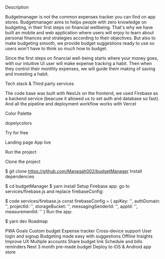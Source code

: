 Description

Budgetmanager is not the common expenses tracker you can find on app stores. Budgetmanager aims to helps people with zero knowledge on budgeting, in their first steps on financial wellbeing. That's why we have built an mobile and web application where users will enjoy to learn about personal finances and strategies according to their objectives. But also to make budgeting smooth, we provide budget suggestions ready to use so users won't have to think so much how to budget.

Since the first steps on financial well-being starts where your money goes, with our intuitive UI user will make expense tracking a habit. Then when they control their monthly expenses, we will guide them making of saving and investing a habit.


Tech stack & Third party services

The code base was built with NextJs on the frontend, we used Firebase as a backend service (beacuse it allowed us to set auth and database so fast). And all the pipeline and deployment workflow works with Vercel


Color Palette

dopelycolors

Try for free

Landing page
App live

Run the project

Clone the project

$ git clone https://github.com/Managah002/budgetManager
Install dependencies

$ cd budgetManager
$ yarn install
Setup Firebase app: go to services/firebase.js and replace firebaseConfig:

$ code services/firebase.js
const firebaseConfig = {
  apiKey: '',
  authDomain: '',
  projectId: '',
  storageBucket: '',
  messagingSenderId: '',
  appId: '',
  measurementId: ''
}
Run the app:

  $ yarn dev
Roadmap

 PWA
 Goals
 Custom budget
 Expense tracker
 Cross-device support
 User login and signup
 Budgeting made easy with suggestions
 Offline
 Insights
 Improve UX
 Multiple accounts
 Share budget link
 Schedule and bills reminders
 Next 3 month pre-made budget
 Deploy to iOS & Android app store
